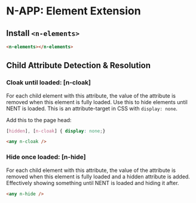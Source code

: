 # N-APP: Element Extension

## Install `<n-elements>`

```html
<n-elements></n-elements>
```

## Child Attribute Detection & Resolution

### Cloak until loaded: [n-cloak]

For each child element with this attribute, the value of the attribute is removed when this element is fully loaded. Use this to hide elements until NENT is loaded. This is an attribute-target in CSS with `display: none`.

Add this to the page head:
```css
[hidden], [n-cloak] { display: none;}
```

```html
<any n-cloak />
```

### Hide once loaded: [n-hide]

For each child element with this attribute, the value of the attribute is removed when this element is fully loaded and a
hidden attribute is added. Effectively showing something until NENT is loaded and hiding it after. 

```html
<any n-hide />
```
